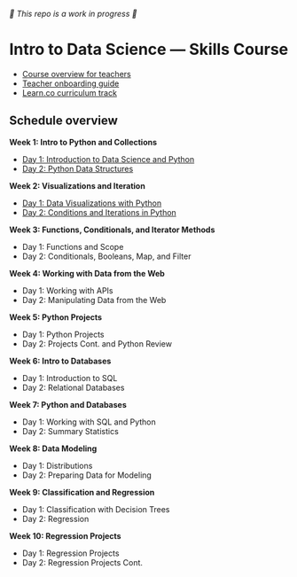 _🚧 This repo is a work in progress 🚧_

# Intro to Data Science — Skills Course

- [Course overview for teachers]()
- [Teacher onboarding guide](https://sites.google.com/flatironschool.com/skills-teachers)
- [Learn.co curriculum track](https://learn.co/curriculum/tracks/42337)

## Schedule overview

**Week 1: Intro to Python and Collections**

- [Day 1: Introduction to Data Science and Python](schedule.md#day-1-introduction-to-data-science-and-python)
- [Day 2: Python Data Structures](schedule.md#day-2-python-data-structures)

**Week 2: Visualizations and Iteration**

- [Day 1: Data Visualizations with Python](schedule.md#day-1-data-visualizations-with-python)
- [Day 2: Conditions and Iterations in Python](schedule.md#day-2-conditions-and-iterations-in-python)

**Week 3: Functions, Conditionals, and Iterator Methods**

- Day 1: Functions and Scope
- Day 2: Conditionals, Booleans, Map, and Filter

**Week 4: Working with Data from the Web**

- Day 1: Working with APIs
- Day 2: Manipulating Data from the Web

**Week 5: Python Projects**

- Day 1: Python Projects
- Day 2: Projects Cont. and Python Review

**Week 6: Intro to Databases**

- Day 1: Introduction to SQL
- Day 2: Relational Databases

**Week 7: Python and Databases**

- Day 1: Working with SQL and Python
- Day 2: Summary Statistics

**Week 8: Data Modeling**

- Day 1: Distributions
- Day 2: Preparing Data for Modeling

**Week 9: Classification and Regression**

- Day 1: Classification with Decision Trees
- Day 2: Regression

**Week 10: Regression Projects**

- Day 1: Regression Projects
- Day 2: Regression Projects Cont.
